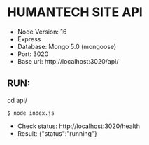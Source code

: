 # HUMANTECH SITE API 

- Node Version: 16
- Express
- Database: Mongo 5.0 (mongoose)
- Port: 3020
- Base url: http://localhost:3020/api/

## RUN:
cd api/
```shell
$ node index.js
```
- Check status:
http://localhost:3020/health
- Result:
    {"status":"running"}